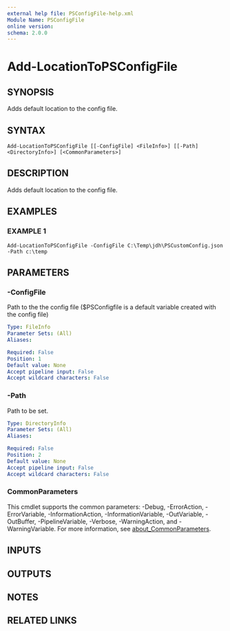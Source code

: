 ```yaml
---
external help file: PSConfigFile-help.xml
Module Name: PSConfigFile
online version:
schema: 2.0.0
---
```


# Add-LocationToPSConfigFile

## SYNOPSIS
Adds default location to the config file.

## SYNTAX

```
Add-LocationToPSConfigFile [[-ConfigFile] <FileInfo>] [[-Path] <DirectoryInfo>] [<CommonParameters>]
```

## DESCRIPTION
Adds default location to the config file.

## EXAMPLES

### EXAMPLE 1
```
Add-LocationToPSConfigFile -ConfigFile C:\Temp\jdh\PSCustomConfig.json -Path c:\temp
```

## PARAMETERS

### -ConfigFile
Path to the the config file ($PSConfigfile is a default variable created with the config file)

```yaml
Type: FileInfo
Parameter Sets: (All)
Aliases:

Required: False
Position: 1
Default value: None
Accept pipeline input: False
Accept wildcard characters: False
```

### -Path
Path to be set.

```yaml
Type: DirectoryInfo
Parameter Sets: (All)
Aliases:

Required: False
Position: 2
Default value: None
Accept pipeline input: False
Accept wildcard characters: False
```

### CommonParameters
This cmdlet supports the common parameters: -Debug, -ErrorAction, -ErrorVariable, -InformationAction, -InformationVariable, -OutVariable, -OutBuffer, -PipelineVariable, -Verbose, -WarningAction, and -WarningVariable. For more information, see [about_CommonParameters](http://go.microsoft.com/fwlink/?LinkID=113216).

## INPUTS

## OUTPUTS

## NOTES

## RELATED LINKS
